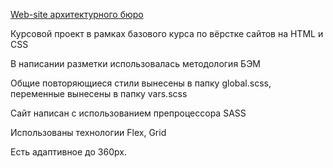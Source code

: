[Web-site архитектурного бюро](https://krasouskay.github.io/Course_Project_html-css/Index.html)

Курсовой проект в рамках базового курса по вёрстке сайтов на HTML и CSS

В написании разметки использовалась методология БЭМ

Общие повторяющиеся стили вынесены в папку global.scss, переменные вынесены в папку vars.scss

Сайт написан с использованием препроцессора SASS

Использованы технологии Flex, Grid

Есть адаптивное до 360px.
